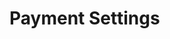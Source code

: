 # Payment Settings

<figure><img src="../../../.gitbook/assets/Screenshot 2024-12-02 at 11.35.56 AM.png" alt=""><figcaption></figcaption></figure>
